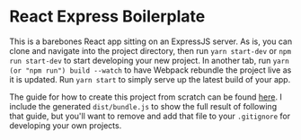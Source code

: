 # React Express Boilerplate

This is a barebones React app sitting on an ExpressJS server. As is, you can clone and navigate into the project directory, then run `yarn start-dev` or `npm run start-dev` to start developing your new project. In another tab, run `yarn (or "npm run") build --watch` to have Webpack rebundle the project live as it is updated. Run `yarn start` to simply serve up the latest build of your app.

The guide for how to create this project from scratch can be found [here](https://github.com/jefferyshivers/React-Express-Boilerplate). I include the generated `dist/bundle.js` to show the full result of following that guide, but you'll want to remove and add that file to your `.gitignore` for developing your own projects.